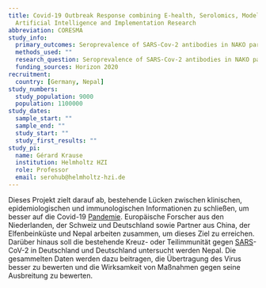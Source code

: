 ```yaml
---
title: Covid-19 Outbreak Response combining E-health, Serolomics, Modelling,
  Artificial Intelligence and Implementation Research
abbreviation: CORESMA
study_info:
  primary_outcomes: Seroprevalence of SARS-Cov-2 antibodies in NAKO participants
  methods_used: ""
  research_question: Seroprevalence of SARS-Cov-2 antibodies in NAKO participants
  funding_sources: Horizon 2020
recruitment:
  country: [Germany, Nepal]
study_numbers:
  study_population: 9000
  population: 1100000
study_dates:
  sample_start: ""
  sample_end: ""
  study_start: ""
  study_first_results: ""
study_pi:
  name: Gérard Krause
  institution: Helmholtz HZI
  role: Professor
  email: serohub@helmholtz-hzi.de
---
```

Dieses Projekt zielt darauf ab, bestehende Lücken zwischen klinischen, epidemiologischen und immunologischen Informationen zu schließen, um besser auf die Covid-19 [Pandemie](https://www.helmholtz-hzi.de/de/wissen/glossar/entry/pandemie/). Europäische Forscher aus den Niederlanden, der Schweiz und Deutschland sowie Partner aus China, der Elfenbeinküste und Nepal arbeiten zusammen, um dieses Ziel zu erreichen. Darüber hinaus soll die bestehende Kreuz- oder Teilimmunität gegen [SARS](https://www.helmholtz-hzi.de/de/wissen/glossar/entry/sars/)-CoV-2 in Deutschland und Deutschland untersucht werden Nepal. Die gesammelten Daten werden dazu beitragen, die Übertragung des Virus besser zu bewerten und die Wirksamkeit von Maßnahmen gegen seine Ausbreitung zu bewerten.